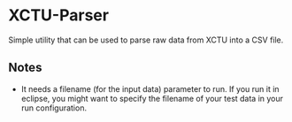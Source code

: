# XCTU-Parser
Simple utility that can be used to parse raw data from XCTU into a CSV file.

## Notes
- It needs a filename (for the input data) parameter to run. If you run it in eclipse, you might want to specify the filename of your test data in your run configuration.
